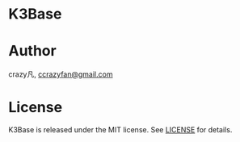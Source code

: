 # K3Base

# Author
crazy凡, [ccrazyfan@gmail.com](mailto:ccrazyfan@gmail.com)

# License
K3Base is released under the MIT license. See [LICENSE](https://github.com/CrazyFanFan/K3Base/blob/master/LICENSE) for details.